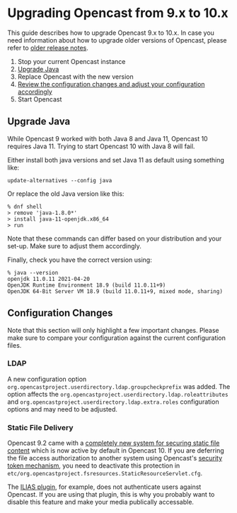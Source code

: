 Upgrading Opencast from 9.x to 10.x
===================================

This guide describes how to upgrade Opencast 9.x to 10.x.
In case you need information about how to upgrade older versions of Opencast,
please refer to [older release notes](https://docs.opencast.org).

1. Stop your current Opencast instance
2. [Upgrade Java](#upgrade-java)
3. Replace Opencast with the new version
4. [Review the configuration changes and adjust your configuration accordingly](#configuration-changes)
5. Start Opencast


Upgrade Java
------------

While Opencast 9 worked with both Java 8 and Java 11, Opencast 10 requires Java 11.
Trying to start Opencast 10 with Java 8 will fail.

Either install both java versions and set Java 11 as default using something like:

```
update-alternatives --config java
```

Or replace the old Java version like this:

```
% dnf shell
> remove 'java-1.8.0*'
> install java-11-openjdk.x86_64
> run
```

Note that these commands can differ based on your distribution and your set-up.
Make sure to adjust them accordingly.

Finally, check you have the correct version using:

```
% java --version
openjdk 11.0.11 2021-04-20
OpenJDK Runtime Environment 18.9 (build 11.0.11+9)
OpenJDK 64-Bit Server VM 18.9 (build 11.0.11+9, mixed mode, sharing)
```


Configuration Changes
---------------------

Note that this section will only highlight a few important changes.
Please make sure to compare your configuration against the current configuration files.

### LDAP

A new configuration option `org.opencastproject.userdirectory.ldap.groupcheckprefix` was added.
The option affects the `org.opencastproject.userdirectory.ldap.roleattributes` and
`org.opencastproject.userdirectory.ldap.extra.roles` configuration options and may need to be adjusted.

### Static File Delivery

Opencast 9.2 came with a [completely new system for securing static file content](configuration/serving-static-files.md)
which is now active by default in Opencast 10. If you are deferring the file access authorization to another system
using Opencast's [security token mechanism](configuration/stream-security.md), you need to deactivate this protection
in `etc/org.opencastproject.fsresources.StaticResourceServlet.cfg`.

The [ILIAS plugin](https://github.com/fluxapps/OpenCast), for example, does not authenticate users against Opencast.
If you are using that plugin, this is why you probably want to disable this feature and make your media publically
accessable.
